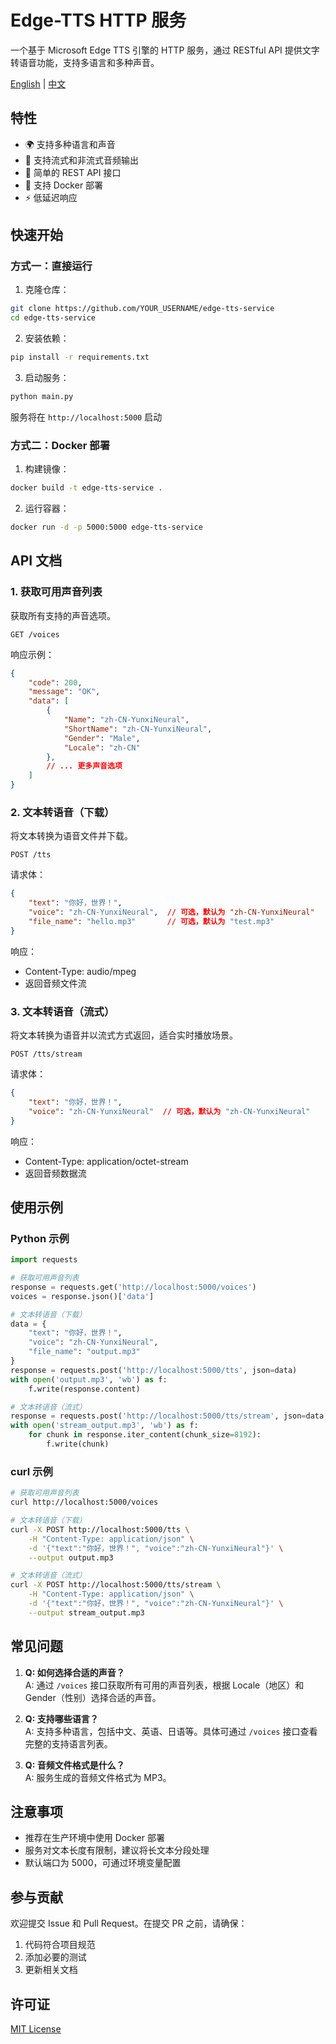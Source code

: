# Edge-TTS HTTP 服务

一个基于 Microsoft Edge TTS 引擎的 HTTP 服务，通过 RESTful API 提供文字转语音功能，支持多语言和多种声音。

[English](README.md) | [中文](README_zh.md)

## 特性

- 🌍 支持多种语言和声音
- 🚀 支持流式和非流式音频输出
- 🔧 简单的 REST API 接口
- 🐳 支持 Docker 部署
- ⚡ 低延迟响应

## 快速开始

### 方式一：直接运行

1. 克隆仓库：
```bash
git clone https://github.com/YOUR_USERNAME/edge-tts-service
cd edge-tts-service
```

2. 安装依赖：
```bash
pip install -r requirements.txt
```

3. 启动服务：
```bash
python main.py
```

服务将在 `http://localhost:5000` 启动

### 方式二：Docker 部署

1. 构建镜像：
```bash
docker build -t edge-tts-service .
```

2. 运行容器：
```bash
docker run -d -p 5000:5000 edge-tts-service
```

## API 文档

### 1. 获取可用声音列表

获取所有支持的声音选项。

```
GET /voices
```

响应示例：
```json
{
    "code": 200,
    "message": "OK",
    "data": [
        {
            "Name": "zh-CN-YunxiNeural",
            "ShortName": "zh-CN-YunxiNeural",
            "Gender": "Male",
            "Locale": "zh-CN"
        },
        // ... 更多声音选项
    ]
}
```

### 2. 文本转语音（下载）

将文本转换为语音文件并下载。

```
POST /tts
```

请求体：
```json
{
    "text": "你好，世界！",
    "voice": "zh-CN-YunxiNeural",  // 可选，默认为 "zh-CN-YunxiNeural"
    "file_name": "hello.mp3"       // 可选，默认为 "test.mp3"
}
```

响应：
- Content-Type: audio/mpeg
- 返回音频文件流

### 3. 文本转语音（流式）

将文本转换为语音并以流式方式返回，适合实时播放场景。

```
POST /tts/stream
```

请求体：
```json
{
    "text": "你好，世界！",
    "voice": "zh-CN-YunxiNeural"  // 可选，默认为 "zh-CN-YunxiNeural"
}
```

响应：
- Content-Type: application/octet-stream
- 返回音频数据流

## 使用示例

### Python 示例

```python
import requests

# 获取可用声音列表
response = requests.get('http://localhost:5000/voices')
voices = response.json()['data']

# 文本转语音（下载）
data = {
    "text": "你好，世界！",
    "voice": "zh-CN-YunxiNeural",
    "file_name": "output.mp3"
}
response = requests.post('http://localhost:5000/tts', json=data)
with open('output.mp3', 'wb') as f:
    f.write(response.content)

# 文本转语音（流式）
response = requests.post('http://localhost:5000/tts/stream', json=data, stream=True)
with open('stream_output.mp3', 'wb') as f:
    for chunk in response.iter_content(chunk_size=8192):
        f.write(chunk)
```

### curl 示例

```bash
# 获取可用声音列表
curl http://localhost:5000/voices

# 文本转语音（下载）
curl -X POST http://localhost:5000/tts \
    -H "Content-Type: application/json" \
    -d '{"text":"你好，世界！", "voice":"zh-CN-YunxiNeural"}' \
    --output output.mp3

# 文本转语音（流式）
curl -X POST http://localhost:5000/tts/stream \
    -H "Content-Type: application/json" \
    -d '{"text":"你好，世界！", "voice":"zh-CN-YunxiNeural"}' \
    --output stream_output.mp3
```

## 常见问题

1. **Q: 如何选择合适的声音？**  
   A: 通过 `/voices` 接口获取所有可用的声音列表，根据 Locale（地区）和 Gender（性别）选择合适的声音。

2. **Q: 支持哪些语言？**  
   A: 支持多种语言，包括中文、英语、日语等。具体可通过 `/voices` 接口查看完整的支持语言列表。

3. **Q: 音频文件格式是什么？**  
   A: 服务生成的音频文件格式为 MP3。

## 注意事项

- 推荐在生产环境中使用 Docker 部署
- 服务对文本长度有限制，建议将长文本分段处理
- 默认端口为 5000，可通过环境变量配置

## 参与贡献

欢迎提交 Issue 和 Pull Request。在提交 PR 之前，请确保：

1. 代码符合项目规范
2. 添加必要的测试
3. 更新相关文档

## 许可证

[MIT License](LICENSE)